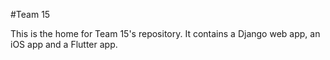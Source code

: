 #Team 15

This is the home for Team 15's repository. It contains a Django web app, an iOS app and a Flutter app.

